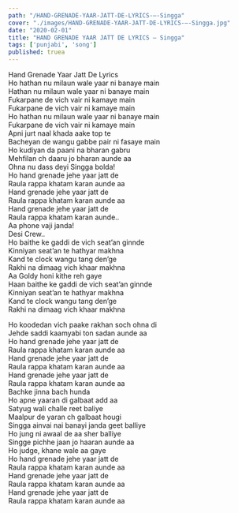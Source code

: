 ```yaml
---
path: "/HAND-GRENADE-YAAR-JATT-DE-LYRICS-–-Singga"
cover: "./images/HAND-GRENADE-YAAR-JATT-DE-LYRICS-–-Singga.jpg"
date: "2020-02-01"
title: "HAND GRENADE YAAR JATT DE LYRICS – Singga"
tags: ['punjabi', 'song']
published: truea
---
```

  
Hand Grenade Yaar Jatt De Lyrics  
Ho hathan nu milaun wale yaar ni banaye main  
Hathan nu milaun wale yaar ni banaye main  
Fukarpane de vich vair ni kamaye main  
Fukarpane de vich vair ni kamaye main  
Ho hathan nu milaun wale yaar ni banaye main  
Fukarpane de vich vair ni kamaye main  
Apni jurt naal khada aake top te  
Bacheyan de wangu gabbe pair ni fasaye main  
Ho kudiyan da paani na bharan gabru  
Mehfilan ch daaru jo bharan aunde aa  
Ohna nu dass deyi Singga bolda!  
Ho hand grenade jehe yaar jatt de  
Raula rappa khatam karan aunde aa  
Hand grenade jehe yaar jatt de  
Raula rappa khatam karan aunde aa  
Hand grenade jehe yaar jatt de  
Raula rappa khatam karan aunde..  
Aa phone vaji janda!  
Desi Crew..  
Ho baithe ke gaddi de vich seat’an ginnde  
Kinniyan seat’an te hathyar makhna  
Kand te clock wangu tang den’ge  
Rakhi na dimaag vich khaar makhna  
Aa Goldy honi kithe reh gaye  
Haan baithe ke gaddi de vich seat’an ginnde  
Kinniyan seat’an te hathyar makhna  
Kand te clock wangu tang den’ge  
Rakhi na dimaag vich khaar makhna  
  
  
  
  
  
  
Ho koodedan vich paake rakhan soch ohna di  
Jehde saddi kaamyabi ton sadan aunde aa  
Ho hand grenade jehe yaar jatt de  
Raula rappa khatam karan aunde aa  
Hand grenade jehe yaar jatt de  
Raula rappa khatam karan aunde aa  
Hand grenade jehe yaar jatt de  
Raula rappa khatam karan aunde aa  
Bachke jinna bach hunda  
Ho apne yaaran di galbaat add aa  
Satyug wali challe reet baliye  
Maalpur de yaran ch galbaat hougi  
Singga ainvai nai banayi janda geet balliye  
Ho jung ni awaal de aa sher balliye  
Singge pichhe jaan jo haaran aunde aa  
Ho judge, khane wale aa gaye  
Ho hand grenade jehe yaar jatt de  
Raula rappa khatam karan aunde aa  
Hand grenade jehe yaar jatt de  
Raula rappa khatam karan aunde aa  
Hand grenade jehe yaar jatt de  
Raula rappa khatam karan aunde aa  
